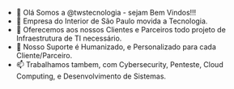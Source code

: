 - 👋 Olá Somos a @twstecnologia - sejam Bem Vindos!!!
- 👀 Empresa do Interior de São Paulo movida a Tecnologia.
- 🌱 Oferecemos aos nossos Clientes e Parceiros todo projeto de Infraestrutura de TI necessário.
- 💞️ Nosso Suporte é Humanizado, e Personalizado para cada Cliente/Parceiro.
- 📫 Trabalhamos tambem, com Cybersecurity, Penteste, Cloud Computing, e Desenvolvimento de Sistemas.


<!---
twstecnologia/twstecnologia is a ✨ special ✨ repository because its `README.md` (this file) appears on your GitHub profile.
You can click the Preview link to take a look at your changes.
--->
